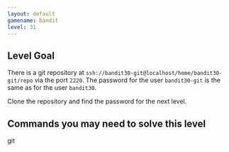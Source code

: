 ```yaml
---
layout: default
gamename: bandit
level: 31
---
```

Level Goal
----------
There is a git repository at `ssh://bandit30-git@localhost/home/bandit30-git/repo` via the port `2220`. The password for the user `bandit30-git` is the same as for the user `bandit30`.

Clone the repository and find the password for the next level.


Commands you may need to solve this level
-----------------------------------------
git

